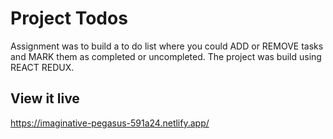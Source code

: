 # Project Todos

Assignment was to build a to do list where you could ADD or REMOVE tasks and MARK them as completed or uncompleted. The project was build using REACT REDUX. 

## View it live

https://imaginative-pegasus-591a24.netlify.app/
